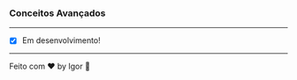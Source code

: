 <div style="text-align: center;">
  <a href="#">
    <img alt="" src=""/>
  </a>
</div>

### **Conceitos Avançados**

---

- [x] Em desenvolvimento!

---

Feito com ❤ by Igor 🖖